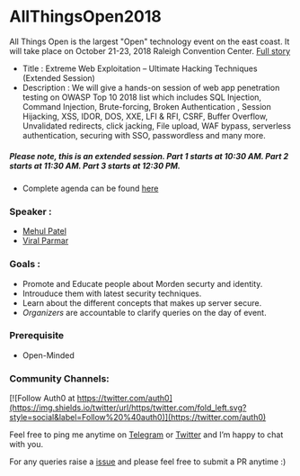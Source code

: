# AllThingsOpen2018

All Things Open is the largest "Open" technology event on the east coast.
It will take place on October 21-23, 2018 Raleigh Convention Center. [Full story](https://allthingsopen.org/)

* Title : Extreme Web Exploitation – Ultimate Hacking Techniques (Extended Session)
* Description : We will give a hands-on session of web app penetration testing on OWASP Top 10 2018 list which includes SQL Injection, Command Injection, Brute-forcing, Broken Authentication , Session Hijacking, XSS, IDOR, DOS, XXE, LFI & RFI, CSRF, Buffer Overflow, Unvalidated redirects, click jacking, File upload, WAF bypass, serverless authentication, securing with SSO, passwordless and many more.

##### Please note, this is an extended session. Part 1 starts at 10:30 AM. Part 2 starts at 11:30 AM. Part 3 starts at 12:30 PM.

* Complete agenda can be found [here](https://allthingsopen.org/schedule/)

### Speaker : 
* [Mehul Patel](https://allthingsopen.org/speakers/mehul-patel/)
* [Viral Parmar](https://allthingsopen.org/speakers/viral-parmar/)

### Goals : 

* Promote and Educate people about Morden securty and identity. 
* Introuduce them with latest security techniques. 
* Learn about the different concepts that makes up server secure.  
* *Organizers* are accountable to clarify queries on the day of event. 

### Prerequisite 

* Open-Minded 

### Community Channels: 
[![Follow Auth0 at https://twitter.com/auth0](https://img.shields.io/twitter/url/https/twitter.com/fold_left.svg?style=social&label=Follow%20%40auth0)](https://twitter.com/auth0)

Feel free to ping me anytime on [Telegram](http://telegram.me/rowdymehul) or [Twitter](http://twitter.com/rowdymehul) and I’m happy to chat with you.

For any queries raise a [issue](https://github.com/rowdymehul/AllThingsOpen2018/issues) and please feel free to submit a PR anytime :)


